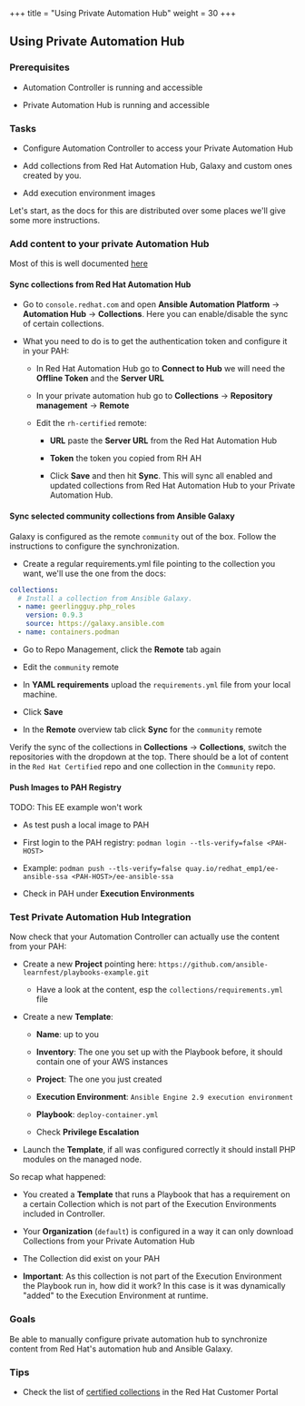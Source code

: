 +++
title = "Using Private Automation Hub"
weight = 30
+++

## Using Private Automation Hub

### Prerequisites

* Automation Controller is running and accessible

* Private Automation Hub is running and accessible

### Tasks

* Configure Automation Controller to access your Private Automation Hub

* Add collections from Red Hat Automation Hub, Galaxy and custom ones created by you.

* Add execution environment images

Let's start, as the docs for this are distributed over some places we'll give some more instructions.

### Add content to your private Automation Hub

Most of this is well documented [here](https://access.redhat.com/documentation/en-us/red_hat_ansible_automation_platform/2.3/html-single/managing_red_hat_ansible_content_collections_and_ansible_galaxy_collections_in_automation_hub/index)

#### Sync collections from Red Hat Automation Hub

* Go to `console.redhat.com` and open **Ansible Automation Platform** -> **Automation Hub** -> **Collections**. Here you can enable/disable the sync of certain collections.

* What you need to do is to get the authentication token and configure it in your PAH:

  * In Red Hat Automation Hub go to **Connect to Hub** we will need the **Offline Token** and the **Server URL**

  * In your private automation hub go to **Collections** -> **Repository management** -> **Remote**

  * Edit the `rh-certified` remote:

    * **URL** paste the **Server URL** from the Red Hat Automation Hub

    * **Token** the token you copied from RH AH

    * Click **Save** and then hit **Sync**. This will sync all enabled and updated collections from Red Hat Automation Hub to your Private Automation Hub.

#### Sync selected community collections from Ansible Galaxy

Galaxy is configured as the remote `community` out of the box. Follow the instructions to configure the synchronization.

* Create a regular requirements.yml file pointing to the collection you want, we'll use the one from the docs:

```yaml
collections:
  # Install a collection from Ansible Galaxy.
  - name: geerlingguy.php_roles
    version: 0.9.3
    source: https://galaxy.ansible.com
  - name: containers.podman
```

* Go to Repo Management, click the **Remote** tab again

* Edit the `community` remote

* In **YAML requirements** upload the  `requirements.yml` file from your local machine.

* Click **Save**

* In the **Remote** overview tab click **Sync** for the `community` remote

Verify the sync of the collections in **Collections** -> **Collections**, switch the repositories with the dropdown at the top. There should be a lot of content in the `Red Hat Certified` repo and one collection in the `Community` repo.

#### Push Images to PAH Registry

TODO: This EE example won't work

* As test push a local image to PAH

* First login to the PAH registry: `podman login --tls-verify=false <PAH-HOST>`

* Example: `podman push --tls-verify=false quay.io/redhat_emp1/ee-ansible-ssa <PAH-HOST>/ee-ansible-ssa`

* Check in PAH under **Execution Environments**

### Test Private Automation Hub Integration

Now check that your Automation Controller can actually use the content from your PAH:

* Create a new **Project** pointing here: `https://github.com/ansible-learnfest/playbooks-example.git`

  * Have a look at the content, esp the `collections/requirements.yml` file

* Create a new **Template**:

  * **Name**: up to you

  * **Inventory**: The one you set up with the Playbook before, it should contain one of your AWS instances

  * **Project**: The one you just created

  * **Execution Environment**: `Ansible Engine 2.9 execution environment`

  * **Playbook**: `deploy-container.yml`

  * Check **Privilege Escalation**

* Launch the **Template**, if all was configured correctly it should install PHP modules on the managed node.

So recap what happened:

* You created a **Template** that runs a Playbook that has a requirement on a certain Collection which is not part of the Execution Environments included in Controller.

* Your **Organization** (`default`) is configured in a way it can only download Collections from your Private Automation Hub

* The Collection did exist on your PAH

* **Important**: As this collection is not part of the Execution Environment the Playbook run in, how did it work? In this case is it was dynamically "added" to the Execution Environment at runtime.

### Goals

Be able to manually configure private automation hub to synchronize content from Red Hat's automation hub and Ansible Galaxy.

### Tips

* Check the list of [certified collections](https://access.redhat.com/articles/3642632) in the Red Hat Customer Portal
